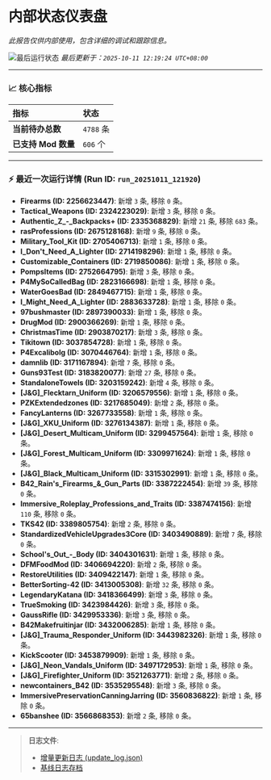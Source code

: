 # 内部状态仪表盘

*此报告仅供内部使用，包含详细的调试和跟踪信息。*

![最后运行状态](https://img.shields.io/badge/Last%20Run-Success-green)
*最后更新于：`2025-10-11 12:19:24 UTC+08:00`*

---

### 📈 **核心指标**

| 指标 | 状态 |
| :--- | :--- |
| **当前待办总数** | ``4788`` 条 |
| **已支持 Mod 数量** | ``606`` 个 |

---

### ⚡ **最近一次运行详情 (Run ID: ``run_20251011_121920``)**

*   **Firearms (ID: 2256623447)**: 新增 `3` 条, 移除 `0` 条。
*   **Tactical_Weapons (ID: 2324223029)**: 新增 `3` 条, 移除 `0` 条。
*   **Authentic_Z_-_Backpacks+ (ID: 2335368829)**: 新增 `21` 条, 移除 `683` 条。
*   **rasProfessions (ID: 2675128168)**: 新增 `9` 条, 移除 `0` 条。
*   **Military_Tool_Kit (ID: 2705406713)**: 新增 `1` 条, 移除 `0` 条。
*   **I_Don't_Need_A_Lighter (ID: 2714198296)**: 新增 `1` 条, 移除 `0` 条。
*   **Customizable_Containers (ID: 2719850086)**: 新增 `1` 条, 移除 `0` 条。
*   **PompsItems (ID: 2752664795)**: 新增 `3` 条, 移除 `0` 条。
*   **P4MySoCalledBag (ID: 2823166698)**: 新增 `1` 条, 移除 `0` 条。
*   **WaterGoesBad (ID: 2849467715)**: 新增 `1` 条, 移除 `0` 条。
*   **I_Might_Need_A_Lighter (ID: 2883633728)**: 新增 `1` 条, 移除 `0` 条。
*   **97bushmaster (ID: 2897390033)**: 新增 `1` 条, 移除 `0` 条。
*   **DrugMod (ID: 2900366269)**: 新增 `1` 条, 移除 `0` 条。
*   **ChristmasTime (ID: 2903870217)**: 新增 `3` 条, 移除 `0` 条。
*   **Tikitown (ID: 3037854728)**: 新增 `1` 条, 移除 `0` 条。
*   **P4Excalibolg (ID: 3070446764)**: 新增 `1` 条, 移除 `0` 条。
*   **damnlib (ID: 3171167894)**: 新增 `7` 条, 移除 `0` 条。
*   **Guns93Test (ID: 3183820077)**: 新增 `27` 条, 移除 `0` 条。
*   **StandaloneTowels (ID: 3203159242)**: 新增 `4` 条, 移除 `0` 条。
*   **[J&G]_Flecktarn_Uniform (ID: 3206579556)**: 新增 `1` 条, 移除 `0` 条。
*   **PZKExtendedzones (ID: 3217685049)**: 新增 `2` 条, 移除 `0` 条。
*   **FancyLanterns (ID: 3267733558)**: 新增 `1` 条, 移除 `0` 条。
*   **[J&G]_XKU_Uniform (ID: 3276134387)**: 新增 `1` 条, 移除 `0` 条。
*   **[J&G]_Desert_Multicam_Uniform (ID: 3299457564)**: 新增 `1` 条, 移除 `0` 条。
*   **[J&G]_Forest_Multicam_Uniform (ID: 3309971624)**: 新增 `1` 条, 移除 `0` 条。
*   **[J&G]_Black_Multicam_Uniform (ID: 3315302991)**: 新增 `1` 条, 移除 `0` 条。
*   **B42_Rain's_Firearms_&_Gun_Parts (ID: 3387222454)**: 新增 `39` 条, 移除 `0` 条。
*   **Immersive_Roleplay_Professions_and_Traits (ID: 3387474156)**: 新增 `110` 条, 移除 `0` 条。
*   **TKS42 (ID: 3389805754)**: 新增 `2` 条, 移除 `0` 条。
*   **StandardizedVehicleUpgrades3Core (ID: 3403490889)**: 新增 `7` 条, 移除 `0` 条。
*   **School's_Out_-_Body (ID: 3404301631)**: 新增 `1` 条, 移除 `0` 条。
*   **DFMFoodMod (ID: 3406694220)**: 新增 `2` 条, 移除 `0` 条。
*   **RestoreUtilities (ID: 3409422147)**: 新增 `1` 条, 移除 `0` 条。
*   **BetterSorting-42 (ID: 3413005308)**: 新增 `32` 条, 移除 `0` 条。
*   **LegendaryKatana (ID: 3418366499)**: 新增 `3` 条, 移除 `0` 条。
*   **TrueSmoking (ID: 3423984426)**: 新增 `3` 条, 移除 `0` 条。
*   **GaussRifle (ID: 3429953336)**: 新增 `3` 条, 移除 `0` 条。
*   **B42Makefruitinjar (ID: 3432006285)**: 新增 `1` 条, 移除 `0` 条。
*   **[J&G]_Trauma_Responder_Uniform (ID: 3443982326)**: 新增 `1` 条, 移除 `0` 条。
*   **KickScooter (ID: 3453879909)**: 新增 `1` 条, 移除 `0` 条。
*   **[J&G]_Neon_Vandals_Uniform (ID: 3497172953)**: 新增 `1` 条, 移除 `0` 条。
*   **[J&G]_Firefighter_Uniform (ID: 3521263771)**: 新增 `2` 条, 移除 `0` 条。
*   **newcontainers_B42 (ID: 3535295548)**: 新增 `3` 条, 移除 `0` 条。
*   **ImmersivePreservationCanningJarring (ID: 3560836822)**: 新增 `1` 条, 移除 `0` 条。
*   **65banshee (ID: 3566868353)**: 新增 `2` 条, 移除 `0` 条。

---

> **日志文件**:
> *   [增量更新日志 (update_log.json)](../data/logs/update_log.json)
> *   [基线日志存档](../data/logs/archive/)
